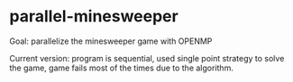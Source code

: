 # parallel-minesweeper
Goal: parallelize the minesweeper game with OPENMP

Current version: program is sequential, used single point strategy to solve the game, game fails most of the times due to the algorithm.
